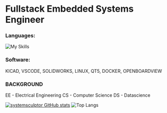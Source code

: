 # Fullstack Embedded Systems Engineer
### Languages:
![My Skills](https://skillicons.dev/icons?i=html,css,cpp,py,java,vue,js)
### Software:
KICAD, VSCODE, SOLIDWORKS, LINUX, QT5, DOCKER, OPENBOARDVIEW


### BACKGROUND
EE - Electrical Engineering
CS - Computer Science
DS - Datascience 

[![systemsculptor GitHub stats](https://github-readme-stats.vercel.app/api?username=systemsculptor)](https://github.com/systemsculptor/github-readme-stats)
![Top Langs](https://github-readme-stats.vercel.app/api/top-langs/?username=systemsculptor)
